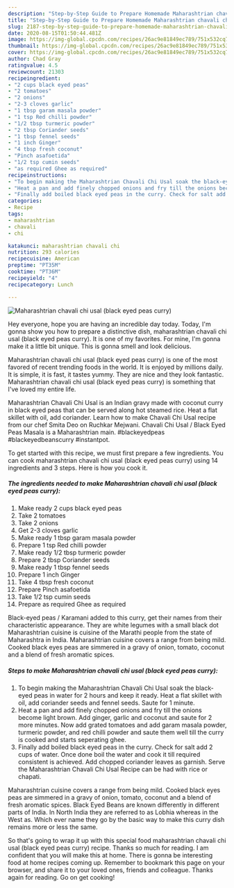 ```yaml
---
description: "Step-by-Step Guide to Prepare Homemade Maharashtrian chavali chi usal (black eyed peas curry)"
title: "Step-by-Step Guide to Prepare Homemade Maharashtrian chavali chi usal (black eyed peas curry)"
slug: 2187-step-by-step-guide-to-prepare-homemade-maharashtrian-chavali-chi-usal-black-eyed-peas-curry
date: 2020-08-15T01:50:44.481Z
image: https://img-global.cpcdn.com/recipes/26ac9e81849ec789/751x532cq70/maharashtrian-chavali-chi-usal-black-eyed-peas-curry-recipe-main-photo.jpg
thumbnail: https://img-global.cpcdn.com/recipes/26ac9e81849ec789/751x532cq70/maharashtrian-chavali-chi-usal-black-eyed-peas-curry-recipe-main-photo.jpg
cover: https://img-global.cpcdn.com/recipes/26ac9e81849ec789/751x532cq70/maharashtrian-chavali-chi-usal-black-eyed-peas-curry-recipe-main-photo.jpg
author: Chad Gray
ratingvalue: 4.5
reviewcount: 21303
recipeingredient:
- "2 cups black eyed peas"
- "2 tomatoes"
- "2 onions"
- "2-3 cloves garlic"
- "1 tbsp garam masala powder"
- "1 tsp Red chilli powder"
- "1/2 tbsp turmeric powder"
- "2 tbsp Coriander seeds"
- "1 tbsp fennel seeds"
- "1 inch Ginger"
- "4 tbsp fresh coconut"
- "Pinch asafoetida"
- "1/2 tsp cumin seeds"
- "as required Ghee as required"
recipeinstructions:
- "To begin making the Maharashtrian Chavali Chi Usal soak the black-eyed peas in water for 2 hours and keep it ready. Heat a flat skillet with oil, add coriander seeds and fennel seeds. Saute for 1 minute."
- "Heat a pan and add finely chopped onions and fry till the onions become light brown. Add ginger, garlic and coconut and saute for 2 more minutes. Now add grated tomatoes and add garam masala powder, turmeric powder, and red chilli powder and saute them well till the curry is cooked and starts seperating ghee."
- "Finally add boiled black eyed peas in the curry. Check for salt add 2 cups of water. Once done boil the water and cook it till required consistent is achieved. Add chopped coriander leaves as garnish. Serve the Maharashtrian Chavali Chi Usal Recipe can be had with rice or chapati."
categories:
- Recipe
tags:
- maharashtrian
- chavali
- chi

katakunci: maharashtrian chavali chi 
nutrition: 293 calories
recipecuisine: American
preptime: "PT35M"
cooktime: "PT36M"
recipeyield: "4"
recipecategory: Lunch

---
```



![Maharashtrian chavali chi usal (black eyed peas curry)](https://img-global.cpcdn.com/recipes/26ac9e81849ec789/751x532cq70/maharashtrian-chavali-chi-usal-black-eyed-peas-curry-recipe-main-photo.jpg)

Hey everyone, hope you are having an incredible day today. Today, I'm gonna show you how to prepare a distinctive dish, maharashtrian chavali chi usal (black eyed peas curry). It is one of my favorites. For mine, I'm gonna make it a little bit unique. This is gonna smell and look delicious.

Maharashtrian chavali chi usal (black eyed peas curry) is one of the most favored of recent trending foods in the world. It is enjoyed by millions daily. It is simple, it is fast, it tastes yummy. They are nice and they look fantastic. Maharashtrian chavali chi usal (black eyed peas curry) is something that I've loved my entire life.

Maharashtrian Chavali Chi Usal is an Indian gravy made with coconut curry in black eyed peas that can be served along hot steamed rice. Heat a flat skillet with oil, add coriander. Learn how to make Chavali Chi Usal recipe from our chef Smita Deo on Ruchkar Mejwani. Chavali Chi Usal / Black Eyed Peas Masala is a Maharashtrian main. #blackeyedpeas #blackeyedbeanscurry #instantpot.


To get started with this recipe, we must first prepare a few ingredients. You can cook maharashtrian chavali chi usal (black eyed peas curry) using 14 ingredients and 3 steps. Here is how you cook it.

<!--inarticleads1-->

##### The ingredients needed to make Maharashtrian chavali chi usal (black eyed peas curry):

1. Make ready 2 cups black eyed peas
1. Take 2 tomatoes
1. Take 2 onions
1. Get 2-3 cloves garlic
1. Make ready 1 tbsp garam masala powder
1. Prepare 1 tsp Red chilli powder
1. Make ready 1/2 tbsp turmeric powder
1. Prepare 2 tbsp Coriander seeds
1. Make ready 1 tbsp fennel seeds
1. Prepare 1 inch Ginger
1. Take 4 tbsp fresh coconut
1. Prepare Pinch asafoetida
1. Take 1/2 tsp cumin seeds
1. Prepare as required Ghee as required


Black-eyed peas / Karamani added to this curry, get their names from their characteristic appearance. They are white legumes with a small black dot Maharashtrian cuisine is cuisine of the Marathi people from the state of Maharashtra in India. Maharashtrian cuisine covers a range from being mild. Cooked black eyes peas are simmered in a gravy of onion, tomato, coconut and a blend of fresh aromatic spices. 

<!--inarticleads2-->

##### Steps to make Maharashtrian chavali chi usal (black eyed peas curry):

1. To begin making the Maharashtrian Chavali Chi Usal soak the black-eyed peas in water for 2 hours and keep it ready. Heat a flat skillet with oil, add coriander seeds and fennel seeds. Saute for 1 minute.
1. Heat a pan and add finely chopped onions and fry till the onions become light brown. Add ginger, garlic and coconut and saute for 2 more minutes. Now add grated tomatoes and add garam masala powder, turmeric powder, and red chilli powder and saute them well till the curry is cooked and starts seperating ghee.
1. Finally add boiled black eyed peas in the curry. Check for salt add 2 cups of water. Once done boil the water and cook it till required consistent is achieved. Add chopped coriander leaves as garnish. Serve the Maharashtrian Chavali Chi Usal Recipe can be had with rice or chapati.


Maharashtrian cuisine covers a range from being mild. Cooked black eyes peas are simmered in a gravy of onion, tomato, coconut and a blend of fresh aromatic spices. Black Eyed Beans are known differently in different parts of India. In North India they are referred to as Lobhia whereas in the West as. Which ever name they go by the basic way to make this curry dish remains more or less the same. 

So that's going to wrap it up with this special food maharashtrian chavali chi usal (black eyed peas curry) recipe. Thanks so much for reading. I am confident that you will make this at home. There is gonna be interesting food at home recipes coming up. Remember to bookmark this page on your browser, and share it to your loved ones, friends and colleague. Thanks again for reading. Go on get cooking!
